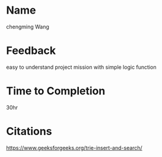 # Name
chengming Wang

# Feedback
 easy to understand project mission with simple logic function

# Time to Completion
30hr

# Citations
https://www.geeksforgeeks.org/trie-insert-and-search/